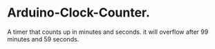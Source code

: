 # Arduino-Clock-Counter.
A timer that counts up in minutes and seconds. it will overflow after 
99 minutes and 59 seconds.
